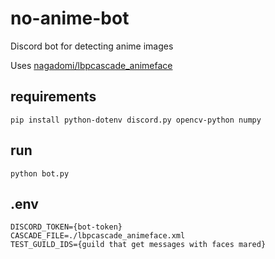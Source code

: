# no-anime-bot

Discord bot for detecting anime images

Uses [nagadomi/lbpcascade_animeface](https://github.com/nagadomi/lbpcascade_animeface)

## requirements

```
pip install python-dotenv discord.py opencv-python numpy
```

## run

```
python bot.py
```

## .env

```
DISCORD_TOKEN={bot-token}
CASCADE_FILE=./lbpcascade_animeface.xml
TEST_GUILD_IDS={guild that get messages with faces mared}
```
